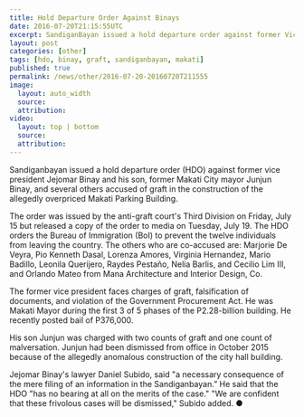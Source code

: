 ```yaml
---
title: Hold Departure Order Against Binays
date: 2016-07-20T21:15:55UTC
excerpt: SandiganBayan issued a hold departure order against former Vice President Jejomar Binay and his son, former Makati City mayor Junjun Binay, as well as 10 others.
layout: post
categories: [other]
tags: [hdo, binay, graft, sandiganbayan, makati]
published: true
permalink: /news/other/2016-07-20-20160720T211555
image:
  layout: auto_width
  source: 
  attribution: 
video:
  layout: top | bottom
  source: 
  attribution: 
---
```


Sandiganbayan issued a hold departure order (HDO) against former vice president Jejomar Binay and his son, former Makati City mayor Junjun Binay, and several others accused of graft in the construction of the allegedly overpriced Makati Parking Building.

The order was issued by the anti-graft court's Third Division on Friday, July 15 but released a copy of the order to media on Tuesday, July 19.
The HDO orders the Bureau of Immigration (BoI) to prevent the twelve individuals from leaving the country.
The others who are co-accused are: Marjorie De Veyra, Pio Kenneth Dasal, Lorenza Amores, Virginia Hernandez, Mario Badillo, Leonila Querijero, Raydes Pestaño, Nelia Barlis, and Cecilio Lim III, and Orlando Mateo from Mana Architecture and Interior Design, Co.

The former vice president faces charges of graft, falsification of documents, and violation of the Government Procurement Act.
He was Makati Mayor during the first 3 of 5 phases of the P2.28-billion building.
He recently posted bail of P376,000.

His son Junjun was charged with two counts of graft and one count of malversation.
Junjun had been dismissed from office in October 2015 because of the allegedly anomalous construction of the city hall building.

Jejomar Binay's lawyer Daniel Subido, said "a necessary consequence of the mere filing of an information in the Sandiganbayan.”
He said that the HDO "has no bearing at all on the merits of the case."
"We are confident that these frivolous cases will be dismissed," Subido added.
&#x25cf;
